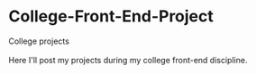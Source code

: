 # College-Front-End-Project
College projects <br></br>
Here I'll post my projects during my college front-end discipline.
